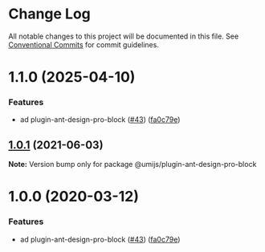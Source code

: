 # Change Log

All notable changes to this project will be documented in this file. See [Conventional Commits](https://conventionalcommits.org) for commit guidelines.

# 1.1.0 (2025-04-10)

### Features

- ad plugin-ant-design-pro-block ([#43](https://github.com/umijs/plugins/issues/43)) ([fa0c79e](https://github.com/umijs/plugins/commit/fa0c79ea43a48312e504c75ac22ce323601d325c))

## [1.0.1](https://github.com/umijs/plugins/compare/@umijs/plugin-ant-design-pro-block@1.0.0...@umijs/plugin-ant-design-pro-block@1.0.1) (2021-06-03)

**Note:** Version bump only for package @umijs/plugin-ant-design-pro-block

# 1.0.0 (2020-03-12)

### Features

- ad plugin-ant-design-pro-block ([#43](https://github.com/umijs/plugins/issues/43)) ([fa0c79e](https://github.com/umijs/plugins/commit/fa0c79ea43a48312e504c75ac22ce323601d325c))
